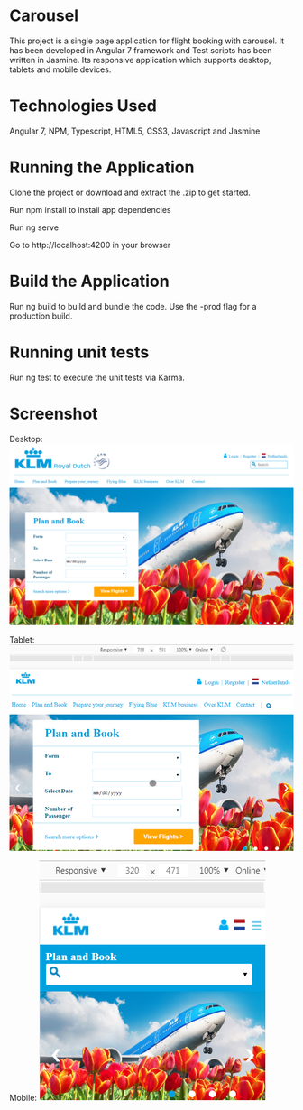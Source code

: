# Carousel

This project is a single page application for flight booking with carousel. It has been developed in Angular 7 framework and Test scripts has been written in Jasmine. Its responsive application which supports desktop, tablets and mobile devices.

# Technologies Used
Angular 7, NPM, Typescript, HTML5, CSS3, Javascript and Jasmine

# Running the Application
Clone the project or download and extract the .zip to get started.

Run npm install to install app dependencies

Run ng serve

Go to http://localhost:4200 in your browser

# Build the Application
Run ng build to build and bundle the code. Use the -prod flag for a production build.

# Running unit tests
Run ng test to execute the unit tests via Karma.

# Screenshot

Desktop:
![Alt text](/carousel-app/screenshot/CarouselApp_desktop.png)

Tablet:
![Alt text](/carousel-app/screenshot/CarouselApp_tablet_image.png)
 
Mobile:
![Alt text](/carousel-app/screenshot/CarouselApp_mobile.png)
 

